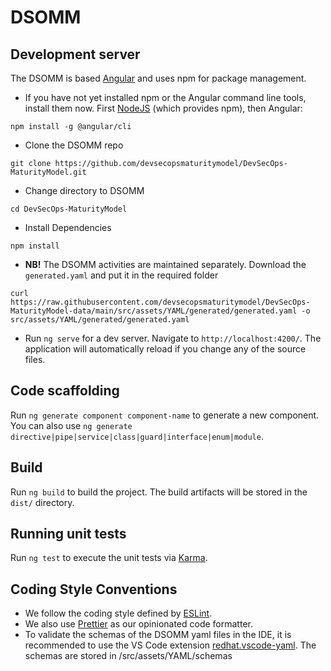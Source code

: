 # DSOMM

## Development server
The DSOMM is based [Angular](https://angular.dev/) and uses npm for package management.
- If you have not yet installed npm or the Angular command line tools, install them now. First [NodeJS](https://nodejs.org/en/download) (which provides npm), then Angular:
``` 
npm install -g @angular/cli
``` 
- Clone the DSOMM repo
```
git clone https://github.com/devsecopsmaturitymodel/DevSecOps-MaturityModel.git
```
- Change directory to DSOMM
```
cd DevSecOps-MaturityModel
```
- Install Dependencies
```
npm install
```
- **NB!** The DSOMM activities are maintained separately. Download the `generated.yaml` and put it in the required folder
```
curl https://raw.githubusercontent.com/devsecopsmaturitymodel/DevSecOps-MaturityModel-data/main/src/assets/YAML/generated/generated.yaml -o src/assets/YAML/generated/generated.yaml
```
  
- Run `ng serve` for a dev server. Navigate to `http://localhost:4200/`. The application will automatically reload if you change any of the source files.


## Code scaffolding

Run `ng generate component component-name` to generate a new component. You can also use `ng generate directive|pipe|service|class|guard|interface|enum|module`.

## Build

Run `ng build` to build the project. The build artifacts will be stored in the `dist/` directory.

## Running unit tests

Run `ng test` to execute the unit tests via [Karma](https://karma-runner.github.io).

## Coding Style Conventions

- We follow the coding style defined by [ESLint](https://eslint.org/). 
- We also use [Prettier](https://prettier.io/docs/en/index.html) as our opinionated code formatter.
- To validate the schemas of the DSOMM yaml files in the IDE, it is recommended to use the VS Code extension [redhat.vscode-yaml](https://marketplace.visualstudio.com/items?itemName=redhat.vscode-yaml). The schemas are stored in /src/assets/YAML/schemas

